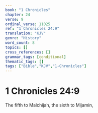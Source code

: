 ```yaml
---
book: "1 Chronicles"
chapter: 24
verse: 9
ordinal_verse: 11025
ref: "1 Chronicles 24:9"
translation: "KJV"
genre: "History"
word_count: 8
topics: []
cross_references: []
grammar_tags: [conditional]
thematic_tags: []
tags: ["Bible","KJV","1-Chronicles"]
---
```


# 1 Chronicles 24:9

The fifth to Malchijah, the sixth to Mijamin,
